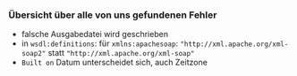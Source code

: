 ### Übersicht über alle von uns gefundenen Fehler
* falsche Ausgabedatei wird geschrieben
* in `wsdl:definitions`: für `xmlns:apachesoap`: `"http://xml.apache.org/xml-soap2"` statt `"http://xml.apache.org/xml-soap"`
* `Built on` Datum unterscheidet sich, auch Zeitzone
